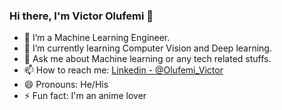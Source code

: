 ### Hi there, I'm Victor Olufemi 👋

- 🔭 I’m a Machine Learning Engineer.
- 🌱 I’m currently learning Computer Vision and Deep learning.
- 💬 Ask me about Machine learning or any tech related stuffs.
- 📫 How to reach me: [Linkedin - @Olufemi_Victor](https://www.linkedin.com/in/olufemi-victor-2924601ab/)
- 😄 Pronouns: He/His
- ⚡ Fun fact: I'm an anime lover
